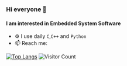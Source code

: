 ### Hi everyone 👋

#### I am interested in Embedded System Software

- ⚙️ I use daily `C`,`C++` and `Python`
- 📫 Reach me: [<img height="16" width="32" src="https://unpkg.com/simple-icons@v6/icons/linkedin.svg" />](https://www.linkedin.com/in/fevzi-dereli-245a5b135/)

[![Top Langs](https://github-readme-stats.vercel.app/api/top-langs/?username=fevz10&layout=compact)](https://github.com/fevz10/github-readme-stats)
![Visitor Count](https://profile-counter.glitch.me/fevz10/count.svg)
